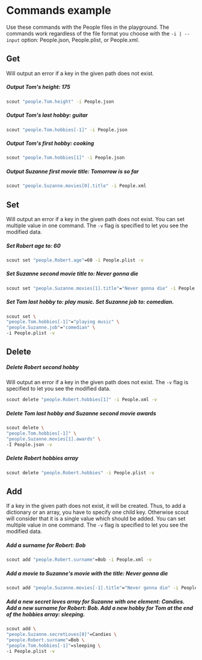 # Commands example
Use these commands with the People files in the playground.
The commands work regardless of the file format you choose with the `-i | --input` option: People.json, People.plist, or People.xml.

## Get
Will output an error if a key in the given path does not exist. 

##### Output Tom's height: 175
```bash
scout "people.Tom.height" -i People.json
```

##### Output Tom's last hobby: guitar
```bash
scout "people.Tom.hobbies[-1]" -i People.json
```

##### Output Tom's first hobby: cooking
```bash
scout "people.Tom.hobbies[1]" -i People.json
```

##### Output Suzanne first movie title: Tomorrow is so far
```bash
scout "people.Suzanne.movies[0].title" -i People.xml
```

## Set
Will output an error if a key in the given path does not exist. You can set multiple value in one command. The `-v` flag is specified to let you see the modified data.

##### Set Robert age to: 60
```bash
scout set "people.Robert.age"=60 -i People.plist -v
```

##### Set Suzanne second movie title to: Never gonna die
```bash
scout set "people.Suzanne.movies[1].title"="Never gonna die" -i People.json -v
```

##### Set Tom last hobby to: play music. Set Suzanne job to: comedian.
```bash
scout set \
"people.Tom.hobbies[-1]"="playing music" \
"people.Suzanne.job"="comedian" \
-i People.plist -v
```

## Delete

##### Delete Robert second hobby
Will output an error if a key in the given path does not exist. The `-v` flag is specified to let you see the modified data.

```bash
scout delete "people.Robert.hobbies[1]" -i People.xml -v
```
##### Delete Tom last hobby and Suzanne second movie awards
```bash
scout delete \
"people.Tom.hobbies[-1]" \
"people.Suzanne.movies[1].awards" \
-I People.json -v
```

##### Delete Robert hobbies array
```bash
scout delete "people.Robert.hobbies" -i People.plist -v
```

## Add
If a key in the given path does not exist, it will be created. Thus, to add a dictionary or an array, you have to specify one child key. Otherwise scout will consider that it is a single value which should be added. You can set multiple value in one command. The `-v` flag is specified to let you see the modified data.

##### Add a surname for Robert: Bob
```bash
scout add "people.Robert.surname"=Bob -i People.xml -v
```

##### Add a movie to Suzanne's movie with the title: Never gonna die
```bash
scout add "people.Suzanne.movies[-1].title"="Never gonna die" -i People.json -v
```

##### Add a new secret loves array for Suzanne with one element: Candies. Add a new surname for Robert: Bob. Add a new hobby for Tom at the end of the hobbies array: sleeping.
```bash
scout add \
"people.Suzanne.secretLoves[0]"=Candies \
"people.Robert.surname"=Bob \
"people.Tom.hobbies[-1]"=sleeping \
-i People.plist -v
```
